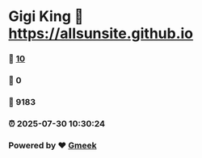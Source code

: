 # Gigi King :link: https://allsunsite.github.io 
### :page_facing_up: [10](https://allsunsite.github.io/tag.html) 
### :speech_balloon: 0 
### :hibiscus: 9183 
### :alarm_clock: 2025-07-30 10:30:24 
### Powered by :heart: [Gmeek](https://github.com/Meekdai/Gmeek)
